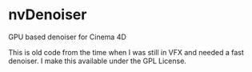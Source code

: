 # nvDenoiser
GPU based denoiser for Cinema 4D

This is old code from the time when I was still in VFX and needed a fast denoiser. I make this available under the GPL License.
